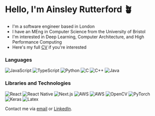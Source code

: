 # Hello, I'm Ainsley Rutterford 🪴

- I'm a software engineer based in London
- I have an MEng in Computer Science from the University of Bristol
- I'm interested in Deep Learning, Computer Architecture, and High Performance Computing
- Here's my full [CV](https://github.com/ainsleyrutterford/CV/blob/master/ainsleyrutterford.pdf) if you're interested

### Languages

![JavaScript](https://img.shields.io/badge/-JavaScript-F7DF1E?logo=javascript&logoColor=black)
![TypeScript](https://img.shields.io/badge/-TypeScript-3178C6?logo=typescript&logoColor=white)
![Python](https://img.shields.io/badge/-Python-3776AB?logo=python&logoColor=white)
![C](https://img.shields.io/badge/-C-black?logo=C&logoColor=white)
![C++](https://img.shields.io/badge/-C++-00599C?logo=%22C++%22)
![Java](https://img.shields.io/badge/-Java-007396?logo=java)

### Libraries and Technologies

<!-- https://github.com/badges/shields/blob/master/doc/logos.md
https://simpleicons.org -->

![React](https://img.shields.io/badge/-React-61DAFB?logo=react&logoColor=black)
![React Native](https://img.shields.io/badge/-React%20Native-black?logo=react&logoColor=white)
![Next.js](https://img.shields.io/badge/-Next.js-black?logo=next.js)
![AWS](https://img.shields.io/badge/-Amazon%20Web%20Services-232F3E?logo=amazon-aws&logoColor=white)
![AWS](https://img.shields.io/badge/-Firebase-FFCA28?logo=firebase&logoColor=black)
![OpenCV](https://img.shields.io/badge/-OpenCV-5C3EE8?logo=opencv&logoColor=white)
![PyTorch](https://img.shields.io/badge/-PyTorch-EE4C2C?logo=pytorch&logoColor=white)
![Keras](https://img.shields.io/badge/-Keras-D00000?logo=keras&logoColor=white)
![Latex](https://img.shields.io/badge/-Latex-008080?logo=latex)

Contact me via [email](mailto:ainsley.rutterford@gmail.com) or [LinkedIn](https://www.linkedin.com/in/ainsleyrutterford/).
